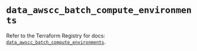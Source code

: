 # `data_awscc_batch_compute_environments`

Refer to the Terraform Registry for docs: [`data_awscc_batch_compute_environments`](https://registry.terraform.io/providers/hashicorp/awscc/0.70.0/docs/data-sources/batch_compute_environments).
